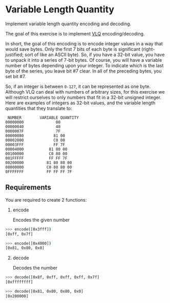 # Variable Length Quantity

Implement variable length quantity encoding and decoding.

The goal of this exercise is to implement [VLQ](https://en.wikipedia.org/wiki/Variable-length_quantity)
encoding/decoding.

In short, the goal of this encoding is to encode integer values in a way that would save bytes. Only the first 7 bits of
each byte is significant (right-justified; sort of like an ASCII byte). So, if you have a 32-bit value, you have to
unpack it into a series of 7-bit bytes. Of course, you will have a variable number of bytes depending upon your integer.
To indicate which is the last byte of the series, you leave bit #7 clear. In all of the preceding bytes, you set bit #7.

So, if an integer is between `0-127`, it can be represented as one byte. Although VLQ can deal with numbers of arbitrary
sizes, for this exercise we will restrict ourselves to only numbers that fit in a 32-bit unsigned integer. Here are
examples of integers as 32-bit values, and the variable length quantities that they translate to:

```
 NUMBER        VARIABLE QUANTITY
00000000              00
00000040              40
0000007F              7F
00000080             81 00
00002000             C0 00
00003FFF             FF 7F
00004000           81 80 00
00100000           C0 80 00
001FFFFF           FF FF 7F
00200000          81 80 80 00
08000000          C0 80 80 00
0FFFFFFF          FF FF FF 7F
```

## Requirements

You are required to create 2 functions:

1. encode

   Encodes the given number

``` bash
>>> encode([0x3fff])
[0xff, 0x7f]

>>> encode([0x4000])
[0x81, 0x80, 0x0]

```

2. decode

   Decodes the number

``` bash
>>> decode([0x8f, 0xff, 0xff, 0xff, 0x7f]
[0xffffffff]

>>> decode([0x81, 0x80, 0x80, 0x0] 
[0x200000]
```
